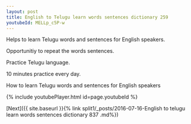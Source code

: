 ```yaml
---
layout: post
title: English to Telugu learn words sentences dictionary 259 
youtubeId: MELLp_c5P-w
---
```

 
 
Helps to learn Telugu words and sentences for English speakers.

Opportunitiy to repeat the words sentences. 

Practice Telugu language. 
 
10 minutes practice every day. 
 
How to learn Telugu words and sentences for English speakers 
 
{% include youtubePlayer.html id=page.youtubeId %}
 
 
[Next]({{ site.baseurl }}{% link  split1/_posts/2016-07-16-English to telugu learn words sentences dictionary 837 .md%})
 
